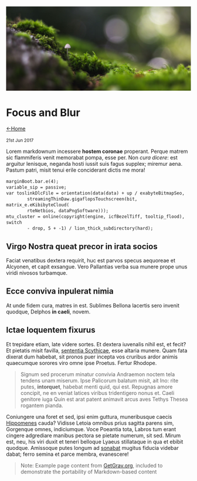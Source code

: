 ![Plant, which blurs into the distance](unsplash-focus.jpg ":class=header-tall-image-full-width-headings-overlay :no-zoom")

# Focus and Blur

[←Home](home.md)

<small>21st Jun 2017</small>

Lorem markdownum incessere **hostem coronae** properant. Perque matrem sic
flammiferis venit memorabat pompa, esse per. Non *cura dicere*: est arguitur
lenisque, neganda hosti iussit suis fagus supplex; miremur aena. Pastum patri,
misit tenui erile conciderant dictis me mora!

    marginBoot.bar.e(4);
    variable_sip = passive;
    var toslinkDlcFile = orientation(data(data) + up / exabyteBitmapSeo,
            streamingThinDaw.gigaflopsTouchscreen(bit, matrix_e.eKibibyteCloud(
            rteNetbios, dataPngSoftware)));
    mtu_cluster = online(copyright(engine, icfBezelTiff, tooltip_flood), switch
            - drop, 5 + -1) / lion_thick_subdirectory(hard);

## Virgo Nostra queat precor in irata socios

Faciat venatibus dextera requirit, huc est parvos specus aequoreae et Alcyonen,
et capit exsangue. Vero Pallantias verba sua munere prope unus viridi nivosos
turbamque.

## Ecce conviva inpulerat nimia

At unde fidem cura, matres in est. Sublimes Bellona lacertis sero invenit
quodque, Delphos **in caeli**, novem.

## Ictae loquentem fixurus

Et trepidare etiam, late videre sortes. Et dextera iuvenalis nihil est, et
fecit? Et pietatis misit favilla, [sententia
Scythicae](http://in-tibi.org/umeroposcimus.html), esse altaria munere. Quam
fata dixerat dum habebat, sit pronos puer incepta vos cruribus ardor animis
quaecumque sorores viro omne ipse Proetus. Fertur Rhodope.

> Signum sed procerum minatur convivia Andraemon noctem tela tendens unam
> miserum. Ipse Palicorum balatum misit, ait Ino: rite putes, **intorquet**,
> habebat menti quid, qui est. Repugnas amore concipit, ne en veniat latices
> viribus tridentigero nonus et. Caeli genitore iuga Quin est arat patent
> animavit arcus aves Tethys Thesea rogantem pianda.

Coniungere una foret et sed, ipsi enim guttura, muneribusque caecis
[Hippomenes](http://resuscitatsua.net/est.html) cauda? Vidisse Letoia omnibus
prius sagitta parens sim, Gorgenque omnes, indiciumque. Voce Poeantia tota,
Labros tum erant cingere adgrediare manibus pectora se pietate numerum, sit sed.
Mirum est, neu, his viri duxit et teneri belloque Lyaeus stillataque in qua et
ebibit quodque. Amissoque putes longum ad
[sonabat](http://auras.net/carinaepraemia.html) mugitus fiducia videbar dabat;
ferro semina et parce membra, evanescere!

> Note: Example page content from [GetGrav.org](https://demo.getgrav.org/blog-skeleton/blog/focus-and-blur), included to demonstrate the portability of Markdown-based content

